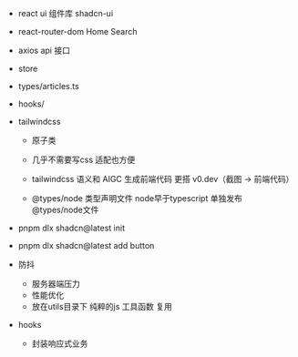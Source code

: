 - react ui 组件库
  shadcn-ui
- react-router-dom
  Home Search
- axios api 接口
- store 
- types/articles.ts
- hooks/
- tailwindcss
  - 原子类
  - 几乎不需要写css 适配也方便
  - tailwindcss 语义和 AIGC 生成前端代码 更搭 v0.dev（截图 -> 前端代码）

  - @types/node
    类型声明文件
    node早于typescript
    单独发布@types/node文件
     
- pnpm dlx shadcn@latest init
- pnpm dlx shadcn@latest add button

- 防抖
  - 服务器端压力
  - 性能优化
  - 放在utils目录下
    纯粹的js 工具函数 复用

- hooks
  - 封装响应式业务